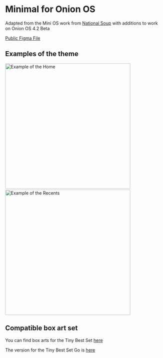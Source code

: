 # Minimal for Onion OS

Adapted from the Mini OS work from [National Soup](https://github.com/OnionUI/Themes/commits/main/themes/mini.os%20by%20nationalsoup) with additions to work on Onion OS 4.2 Beta

[Public Figma File](https://www.figma.com/community/file/1219968948888512600)

## Examples of the theme

<img src="https://github.com/nithou/onion-minimal/raw/main/theme-onionOS.png" width=400 alt="Example of the Home" style="display:inline-block;"/>&nbsp;&nbsp;<img src="https://github.com/nithou/onion-minimal/raw/main/game-list.png" width=400 alt="Example of the Recents" style="display:inline-block;"/>


## Compatible box art set

You can find box arts for the Tiny Best Set [here](https://drive.google.com/file/d/1vChA5Y56JDsHxo3Bm4170IKsYq5uemCO/view?usp=sharing)

The version for the Tiny Best Set Go is [here](https://drive.google.com/file/d/1uL8B9JK4tGwlkpE2ci4U4Z73l6kQlVQI/view?usp=sharing)

